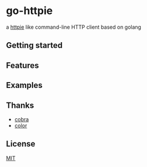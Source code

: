 # go-httpie
a [httpie](https://github.com/httpie/httpie) like command-line HTTP client based on golang

## Getting started

## Features

## Examples

## Thanks
- [cobra](https://github.com/spf13/cobra)
- [color](https://github.com/fatih/color)

## License
[MIT](https://github.com/zhouxixi-dev/go-httpie/blob/main/LICENSE)

